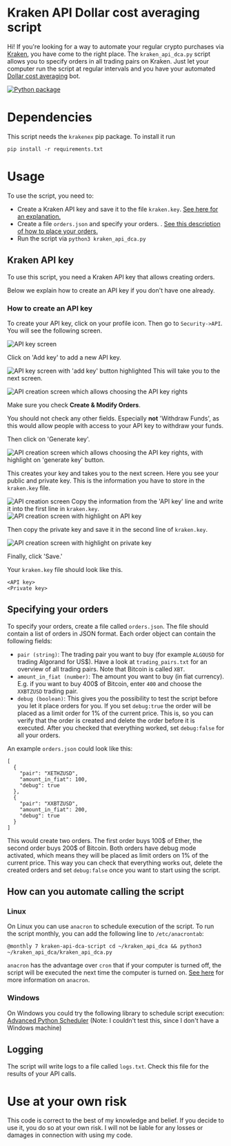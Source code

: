 # Kraken API Dollar cost averaging script

Hi! If you're looking for a way to automate your regular crypto purchases via [Kraken](https://www.kraken.com/), you
have come to the right place. The `kraken_api_dca.py` script allows you to specify orders in all trading pairs on
Kraken. Just let your computer run the script at regular intervals and you have your
automated [Dollar cost averaging](https://en.wikipedia.org/wiki/Dollar_cost_averaging) bot.

[![Python package](https://github.com/bewagner/kraken_api_dca/actions/workflows/workflow.yml/badge.svg?branch=main)](https://github.com/bewagner/kraken_api_dca/actions/workflows/workflow.yml)

# Dependencies

This script needs the `krakenex` pip package. To install it run

```commandline
pip install -r requirements.txt
```

# Usage

To use the script, you need to:

- Create a Kraken API key and save it to the file `kraken.key`.
  [See here for an explanation.](#kraken-api-key)
- Create a file `orders.json` and specify your orders.
  . [See this description of how to place your orders.](#specifying-your-orders)
- Run the script via `python3 kraken_api_dca.py`

## Kraken API key

To use this script, you need a Kraken API key that allows creating orders.

Below we explain how to create an API key if you don't have one already.

### How to create an API key

To create your API key, click on your profile icon. Then go to `Security->API`. You will see the following screen.

![API key screen](/images/API-key-screen.png)

Click on 'Add key' to add a new API key.

![API key screen with 'add key' button highlighted](/images/API-key-screen-with-button-highlight.png)
This will take you to the next screen.

![API creation screen which allows choosing the API key rights](/images/add-API-key.png)

Make sure you check **Create & Modify Orders**.

You should not check any other fields. Especially **not** 'Withdraw Funds', as this would allow people with access to
your API key to withdraw your funds.

Then click on 'Generate key'.

![API creation screen which allows choosing the API key rights, with highlight on 'generate key' button.](/images/add-API-key-button-highlight.png)

This creates your key and takes you to the next screen. Here you see your public and private key. This is the
information you have to store in the `kraken.key` file.


![API creation screen](/images/final-screen.png)
Copy the information from the 'API key' line and write it into the first line in `kraken.key`.
![API creation screen with highlight on API key](/images/final-screen-api-key-highlight.png)

Then copy the private key and save it in the second line of `kraken.key`.

![API creation screen with highlight on private key](/images/final-screen-private-key-highlight.png)

Finally, click 'Save.'

Your `kraken.key` file should look like this.

```text
<API key>
<Private key>
```

## Specifying your orders

To specify your orders, create a file called `orders.json`. The file should contain a list of orders in JSON format.
Each order object can contain the following fields:

- `pair (string)`: The trading pair you want to buy (for example `ALGOUSD` for trading Algorand for US$). Have a look
  at `trading_pairs.txt` for an overview of all trading pairs. Note that Bitcoin is called `XBT`.
- `amount_in_fiat (number)`: The amount you want to buy (in fiat currency). E.g. if you want to buy 400$ of Bitcoin,
  enter `400` and choose the `XXBTZUSD` trading pair.
- `debug (boolean)`: This gives you the possibility to test the script before you let it place orders for you. If you
  set `debug:true` the order will be placed as a limit order for 1% of the current price. This is, so you can verify
  that the order is created and delete the order before it is executed. After you checked that everything worked,
  set `debug:false` for all your orders.

An example `orders.json` could look like this:

```json5
[
  {
    "pair": "XETHZUSD",
    "amount_in_fiat": 100,
    "debug": true
  },
  {
    "pair": "XXBTZUSD",
    "amount_in_fiat": 200,
    "debug": true
  }
]
```

This would create two orders. The first order buys 100$ of Ether, the second order buys 200$ of Bitcoin. Both orders
have debug mode activated, which means they will be placed as limit orders on 1% of the current price. This way you can
check that everything works out, delete the created orders and set `debug:false` once you want to start using the
script.

## How can you automate calling the script

### Linux

On Linux you can use `anacron` to schedule execution of the script. To run the script monthly, you can add the following
line to `/etc/anacrontab`:

```text
@monthly 7 kraken-api-dca-script cd ~/kraken_api_dca && python3 ~/kraken_api_dca/kraken_api_dca.py
```

`anacron` has the advantage over `cron` that if your computer is turned off, the script will be executed the next time
the computer is turned on.
[See here](https://kifarunix.com/scheduling-tasks-using-anacron-in-linux-unix/) for more information on `anacron`.

### Windows

On Windows you could try the following library to schedule script execution:
[Advanced Python Scheduler](https://apscheduler.readthedocs.io/en/stable/)
(Note: I couldn't test this, since I don't have a Windows machine)

## Logging

The script will write logs to a file called `logs.txt`. Check this file for the results of your API calls.

# Use at your own risk

This code is correct to the best of my knowledge and belief. If you decide to use it, you do so at your own risk. I will
not be liable for any losses or damages in connection with using my code.

